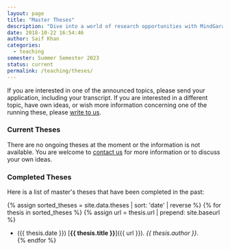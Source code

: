 ```yaml
---
layout: page
title: "Master Theses"
description: "Dive into a world of research opportunities with MindGarage's theses topics in Deep Learning, Computer Vision, and Machine Learning at RPTU Kaiserslautern. Collaborate with leading experts and contribute to the future of AI."
date: 2018-10-22 16:54:46
author: Saif Khan
categories:
  - teaching
semester: Summer Semester 2023
status: current
permalink: /teaching/theses/
---
```


If you are interested in one of the announced topics, please send your application, including your transcript. If you are interested in a different topic, have own ideas, or wish more information concerning one of the running these, please [write to us](/contact/).

### Current Theses

There are no ongoing theses at the moment or the information is not available. You are welcome to [contact us](/contact/) for more information or to discuss your own ideas.

### Completed Theses

Here is a list of master's theses that have been completed in the past:

{% assign sorted_theses = site.data.theses | sort: 'date' | reverse %}
{% for thesis in sorted_theses %}
{% assign url = thesis.url | prepend: site.baseurl %}
- ({{ thesis.date }}) [__{{ thesis.title }}__]({{ url }}). _{{ thesis.author }}_. <br>
{% endfor %}